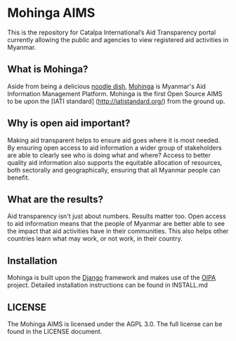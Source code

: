 Mohinga AIMS
============

This is the repository for Catalpa International’s Aid Transparency portal currently allowing the public and agencies to view registered aid activities in Myanmar.

## What is Mohinga?

Aside from being a delicious [noodle dish](http://en.wikipedia.org/wiki/Mohinga), [Mohinga]('http://www.mohinga.info') is Myanmar's Aid Information Management Platform. Mohinga is the first Open Source AIMS to be upon the [IATI standard] (http://iatistandard.org/) from the ground up. 


## Why is open aid important?

Making aid transparent helps to ensure aid goes where it is most needed. By ensuring open access to aid information a wider group of stakeholders are able to clearly see who is doing what and where? Access to better quality aid information also supports the equitable allocation of resources, both sectorally and geographically, ensuring that all Myanmar people can benefit.


## What are the results?

Aid transparency isn't just about numbers. Results matter too. Open access to aid information means that the people of Myanmar are better able to see the impact that aid activities have in their communities. This also helps other countries learn what may work, or not work, in their country.


## Installation

Mohinga is built upon the [Django](https://www.djangoproject.com/) framework and makes use of the [OIPA](https://github.com/openaid-IATI/OIPA) project.
Detailed installation instructions can be found in INSTALL.md


## LICENSE

The Mohinga AIMS is licensed under the AGPL 3.0.
The full license can be found in the LICENSE document.